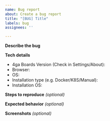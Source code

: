 ```yaml
---
name: Bug report
about: Create a bug report
title: "[BUG] Title"
labels: bug
assignees: ''

---
```


**Describe the bug**


**Tech details**
 - 4ga Boards Version (Check in Settings/About): 
 - Browser: 
 - OS: 
 - Installation type (e.g. Docker/K8S/Manual):
 - Installation OS:

**Steps to reproduce** _(optional)_


**Expected behavior** _(optional)_


**Screenshots** _(optional)_
